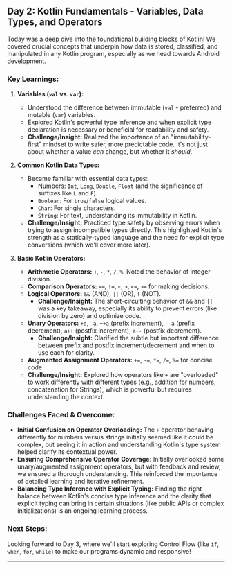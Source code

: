 ## Day 2: Kotlin Fundamentals - Variables, Data Types, and Operators

Today was a deep dive into the foundational building blocks of Kotlin! We covered crucial concepts that underpin how data is stored, classified, and manipulated in any Kotlin program, especially as we head towards Android development.

### Key Learnings:

1.  **Variables (`val` vs. `var`):**
    *   Understood the difference between immutable (`val` - preferred) and mutable (`var`) variables.
    *   Explored Kotlin's powerful type inference and when explicit type declaration is necessary or beneficial for readability and safety.
    *   **Challenge/Insight:** Realized the importance of an "immutability-first" mindset to write safer, more predictable code. It's not just about whether a value *can* change, but whether it *should*.

2.  **Common Kotlin Data Types:**
    *   Became familiar with essential data types:
        *   Numbers: `Int`, `Long`, `Double`, `Float` (and the significance of suffixes like `L` and `F`).
        *   `Boolean`: For `true`/`false` logical values.
        *   `Char`: For single characters.
        *   `String`: For text, understanding its immutability in Kotlin.
    *   **Challenge/Insight:** Practiced type safety by observing errors when trying to assign incompatible types directly. This highlighted Kotlin's strength as a statically-typed language and the need for explicit type conversions (which we'll cover more later).

3.  **Basic Kotlin Operators:**
    *   **Arithmetic Operators:** `+`, `-`, `*`, `/`, `%`. Noted the behavior of integer division.
    *   **Comparison Operators:** `==`, `!=`, `<`, `>`, `<=`, `>=` for making decisions.
    *   **Logical Operators:** `&&` (AND), `||` (OR), `!` (NOT).
        *   **Challenge/Insight:** The short-circuiting behavior of `&&` and `||` was a key takeaway, especially its ability to prevent errors (like division by zero) and optimize code.
    *   **Unary Operators:** `+a`, `-a`, `++a` (prefix increment), `--a` (prefix decrement), `a++` (postfix increment), `a--` (postfix decrement).
        *   **Challenge/Insight:** Clarified the subtle but important difference between prefix and postfix increment/decrement and when to use each for clarity.
    *   **Augmented Assignment Operators:** `+=`, `-=`, `*=`, `/=`, `%=` for concise code.
    *   **Challenge/Insight:** Explored how operators like `+` are "overloaded" to work differently with different types (e.g., addition for numbers, concatenation for Strings), which is powerful but requires understanding the context.

### Challenges Faced & Overcome:

*   **Initial Confusion on Operator Overloading:** The `+` operator behaving differently for numbers versus strings initially seemed like it could be complex, but seeing it in action and understanding Kotlin's type system helped clarify its contextual power.
*   **Ensuring Comprehensive Operator Coverage:** Initially overlooked some unary/augmented assignment operators, but with feedback and review, we ensured a thorough understanding. This reinforced the importance of detailed learning and iterative refinement.
*   **Balancing Type Inference with Explicit Typing:** Finding the right balance between Kotlin's concise type inference and the clarity that explicit typing can bring in certain situations (like public APIs or complex initializations) is an ongoing learning process.

### Next Steps:

Looking forward to Day 3, where we'll start exploring Control Flow (like `if`, `when`, `for`, `while`) to make our programs dynamic and responsive!

---
